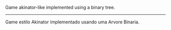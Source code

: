 Game akinator-like implemented using a binary tree.

--------------------------------------------------------------------------

Game estilo Akinator implementado usando uma Arvore Binaria.
